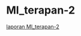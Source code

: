 # Ml_terapan-2
[laporan Ml_terapan-2](https://github.com/DickySaragih/Ml_terapan-2/blob/main/format_laporan_submission_2.md)
